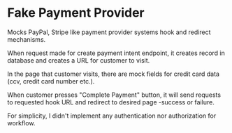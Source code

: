 # Fake Payment Provider

Mocks PayPal, Stripe like payment provider systems hook and redirect mechanisms.

When request made for create payment intent endpoint, it creates record in database and creates a URL for customer to visit.

In the page that customer visits, there are mock fields for credit card data (ccv, credit card number etc.).

When customer presses "Complete Payment" button, it will send requests to requested hook URL and redirect to
desired page -success or failure.

For simplicity, I didn't implement any authentication nor authorization for workflow.
